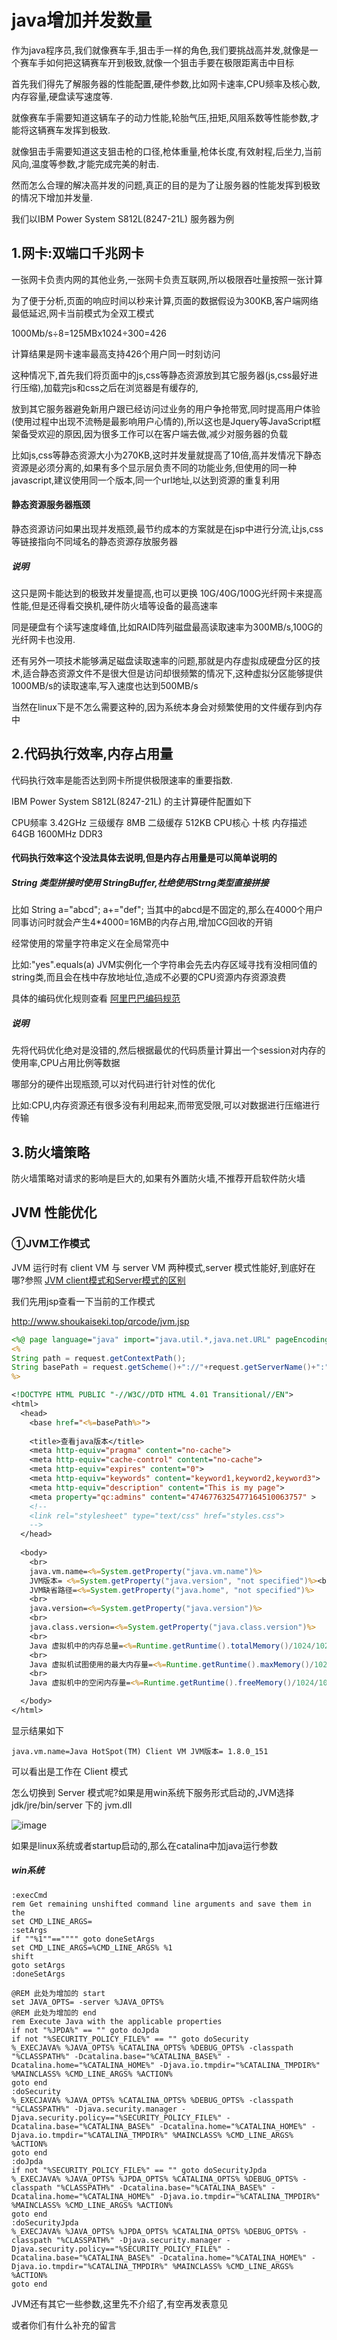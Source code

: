# java增加并发数量

作为java程序员,我们就像赛车手,狙击手一样的角色,我们要挑战高并发,就像是一个赛车手如何把这辆赛车开到极致,就像一个狙击手要在极限距离击中目标

首先我们得先了解服务器的性能配置,硬件参数,比如网卡速率,CPU频率及核心数,内存容量,硬盘读写速度等. 

就像赛车手需要知道这辆车子的动力性能,轮胎气压,扭矩,风阻系数等性能参数,才能将这辆赛车发挥到极致.

就像狙击手需要知道这支狙击枪的口径,枪体重量,枪体长度,有效射程,后坐力,当前风向,温度等参数,才能完成完美的射击.


然而怎么合理的解决高并发的问题,真正的目的是为了让服务器的性能发挥到极致的情况下增加并发量.


我们以IBM Power System S812L(8247-21L) 服务器为例

## 1.网卡:双端口千兆网卡

一张网卡负责内网的其他业务,一张网卡负责互联网,所以极限吞吐量按照一张计算

为了便于分析,页面的响应时间以秒来计算,页面的数据假设为300KB,客户端网络最低延迟,网卡当前模式为全双工模式


1000Mb/s÷8=125MBx1024÷300=426

计算结果是网卡速率最高支持426个用户同一时刻访问

这种情况下,首先我们将页面中的js,css等静态资源放到其它服务器(js,css最好进行压缩),加载完js和css之后在浏览器是有缓存的,

放到其它服务器避免新用户跟已经访问过业务的用户争抢带宽,同时提高用户体验(使用过程中出现不流畅是最影响用户心情的),所以这也是Jquery等JavaScript框架备受欢迎的原因,因为很多工作可以在客户端去做,减少对服务器的负载

比如js,css等静态资源大小为270KB,这时并发量就提高了10倍,高并发情况下静态资源是必须分离的,如果有多个显示层负责不同的功能业务,但使用的同一种javascript,建议使用同一个版本,同一个url地址,以达到资源的重复利用


#### 静态资源服务器瓶颈
静态资源访问如果出现并发瓶颈,最节约成本的方案就是在jsp中进行分流,让js,css等链接指向不同域名的静态资源存放服务器


##### 说明
这只是网卡能达到的极致并发量提高,也可以更换 10G/40G/100G光纤网卡来提高性能,但是还得看交换机,硬件防火墙等设备的最高速率

同是硬盘有个读写速度峰值,比如RAID阵列磁盘最高读取速率为300MB/s,100G的光纤网卡也没用.

还有另外一项技术能够满足磁盘读取速率的问题,那就是内存虚拟成硬盘分区的技术,适合静态资源文件不是很大但是访问却很频繁的情况下,这种虚拟分区能够提供 1000MB/s的读取速率,写入速度也达到500MB/s

当然在linux下是不怎么需要这种的,因为系统本身会对频繁使用的文件缓存到内存中

## 2.代码执行效率,内存占用量

代码执行效率是能否达到网卡所提供极限速率的重要指数.


IBM Power System S812L(8247-21L) 的主计算硬件配置如下

CPU频率	3.42GHz
三级缓存	8MB
二级缓存	512KB
CPU核心	十核
内存描述	64GB 1600MHz DDR3

#### 代码执行效率这个没法具体去说明,但是内存占用量是可以简单说明的

##### String 类型拼接时使用 StringBuffer,杜绝使用Strng类型直接拼接
比如 String a="abcd"; a+="def"; 当其中的abcd是不固定的,那么在4000个用户同事访问时就会产生4*4000=16MB的内存占用,增加CG回收的开销

经常使用的常量字符串定义在全局常亮中 

比如:"yes".equals(a)  JVM实例化一个字符串会先去内存区域寻找有没相同值的string类,而且会在栈中存放地址位,造成不必要的CPU资源内存资源浪费

具体的编码优化规则查看 [阿里巴巴编码规范](https://edu.aliyun.com/certification/cldt02)


##### 说明
先将代码优化绝对是没错的,然后根据最优的代码质量计算出一个session对内存的使用率,CPU占用比例等数据

哪部分的硬件出现瓶颈,可以对代码进行针对性的优化

比如:CPU,内存资源还有很多没有利用起来,而带宽受限,可以对数据进行压缩进行传输



## 3.防火墙策略

防火墙策略对请求的影响是巨大的,如果有外置防火墙,不推荐开启软件防火墙



## JVM 性能优化

### ①JVM工作模式

JVM 运行时有 client VM 与 server VM  两种模式,server 模式性能好,到底好在哪?参照 [JVM client模式和Server模式的区别](https://blog.csdn.net/tang_123_/article/details/6018219)

我们先用jsp查看一下当前的工作模式

http://www.shoukaiseki.top/qrcode/jvm.jsp

```Jsp
<%@ page language="java" import="java.util.*,java.net.URL" pageEncoding="UTF-8"%>
<%
String path = request.getContextPath();
String basePath = request.getScheme()+"://"+request.getServerName()+":"+request.getServerPort()+path+"/";
%>

<!DOCTYPE HTML PUBLIC "-//W3C//DTD HTML 4.01 Transitional//EN">
<html>
  <head>
    <base href="<%=basePath%>">
    
    <title>查看java版本</title>
	<meta http-equiv="pragma" content="no-cache">
	<meta http-equiv="cache-control" content="no-cache">
	<meta http-equiv="expires" content="0">    
	<meta http-equiv="keywords" content="keyword1,keyword2,keyword3">
	<meta http-equiv="description" content="This is my page">
	<meta property="qc:admins" content="4746776325477164510063757" >
	<!--
	<link rel="stylesheet" type="text/css" href="styles.css">
	-->
  </head>
  
  <body>
	<br>
	java.vm.name=<%=System.getProperty("java.vm.name")%>
    JVM版本= <%=System.getProperty("java.version", "not specified")%><br>
    JVM缺省路径=<%=System.getProperty("java.home", "not specified")%>
	<br>
	java.version=<%=System.getProperty("java.version")%>
	<br>
	java.class.version=<%=System.getProperty("java.class.version")%>
	<br>
	Java 虚拟机中的内存总量=<%=Runtime.getRuntime().totalMemory()/1024/1024%>MB
	<br>
	Java 虚拟机试图使用的最大内存量=<%=Runtime.getRuntime().maxMemory()/1024/1024%>MB
	<br>
	Java 虚拟机中的空闲内存量=<%=Runtime.getRuntime().freeMemory()/1024/1024%>MB

  </body>
</html>

```

显示结果如下

```
java.vm.name=Java HotSpot(TM) Client VM JVM版本= 1.8.0_151
```
可以看出是工作在 Client 模式

怎么切换到 Server 模式呢?如果是用win系统下服务形式启动的,JVM选择jdk/jre/bin/server 下的 jvm.dll

![image](https://raw.githubusercontent.com/shoukaiseki/blogdoc/master/%E4%BA%92%E8%81%94%E7%BD%91/java%E9%AB%98%E5%B9%B6%E5%8F%91/img/001.png)

如果是linux系统或者startup启动的,那么在catalina中加java运行参数 

##### win系统

```Bat
:execCmd
rem Get remaining unshifted command line arguments and save them in the
set CMD_LINE_ARGS=
:setArgs
if ""%1""=="""" goto doneSetArgs
set CMD_LINE_ARGS=%CMD_LINE_ARGS% %1
shift
goto setArgs
:doneSetArgs

@REM 此处为增加的 start
set JAVA_OPTS= -server %JAVA_OPTS%
@REM 此处为增加的 end
rem Execute Java with the applicable properties
if not "%JPDA%" == "" goto doJpda
if not "%SECURITY_POLICY_FILE%" == "" goto doSecurity
%_EXECJAVA% %JAVA_OPTS% %CATALINA_OPTS% %DEBUG_OPTS% -classpath "%CLASSPATH%" -Dcatalina.base="%CATALINA_BASE%" -Dcatalina.home="%CATALINA_HOME%" -Djava.io.tmpdir="%CATALINA_TMPDIR%" %MAINCLASS% %CMD_LINE_ARGS% %ACTION%
goto end
:doSecurity
%_EXECJAVA% %JAVA_OPTS% %CATALINA_OPTS% %DEBUG_OPTS% -classpath "%CLASSPATH%" -Djava.security.manager -Djava.security.policy=="%SECURITY_POLICY_FILE%" -Dcatalina.base="%CATALINA_BASE%" -Dcatalina.home="%CATALINA_HOME%" -Djava.io.tmpdir="%CATALINA_TMPDIR%" %MAINCLASS% %CMD_LINE_ARGS% %ACTION%
goto end
:doJpda
if not "%SECURITY_POLICY_FILE%" == "" goto doSecurityJpda
%_EXECJAVA% %JAVA_OPTS% %JPDA_OPTS% %CATALINA_OPTS% %DEBUG_OPTS% -classpath "%CLASSPATH%" -Dcatalina.base="%CATALINA_BASE%" -Dcatalina.home="%CATALINA_HOME%" -Djava.io.tmpdir="%CATALINA_TMPDIR%" %MAINCLASS% %CMD_LINE_ARGS% %ACTION%
goto end
:doSecurityJpda
%_EXECJAVA% %JAVA_OPTS% %JPDA_OPTS% %CATALINA_OPTS% %DEBUG_OPTS% -classpath "%CLASSPATH%" -Djava.security.manager -Djava.security.policy=="%SECURITY_POLICY_FILE%" -Dcatalina.base="%CATALINA_BASE%" -Dcatalina.home="%CATALINA_HOME%" -Djava.io.tmpdir="%CATALINA_TMPDIR%" %MAINCLASS% %CMD_LINE_ARGS% %ACTION%
goto end
```

JVM还有其它一些参数,这里先不介绍了,有空再发表意见

或者你们有什么补充的留言
